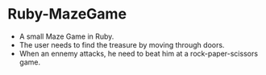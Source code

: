 # Ruby-MazeGame

* A small Maze Game in Ruby. 
* The user needs to find the treasure by moving through doors. 
* When an ennemy attacks, he need to beat him at a rock-paper-scissors game.
